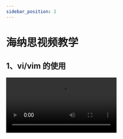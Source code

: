 ```yaml
---
sidebar_position: 2
---
```


# 海纳思视频教学

## 1、vi/vim 的使用

<video src="./img/video/vi_vim.mp4"></video>
